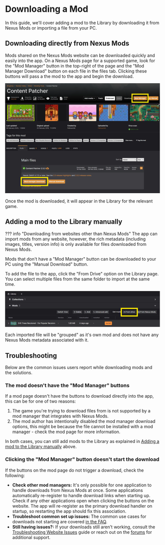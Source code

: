 # Downloading a Mod

In this guide, we'll cover adding a mod to the Library by downloading it from Nexus Mods or importing a file from your PC. 

## Downloading directly from Nexus Mods
Mods shared on the Nexus Mods website can be downloaded quickly and easily into the app. On a Nexus Mods page for a supported game, look for the "Mod Manager" button in the top-right of the page and the "Mod Manager Download" button on each file in the files tab. Clicking these buttons will pass a the mod to the app and begin the download. 

![The Nexus Mods website with the top-right "Vortex" button highlighted and the "Mod Manager Download" button in the Files tab](../images/NexusModsModDownloadButtons.webp)

Once the mod is downloaded, it will appear in the Library for the relevant game. 

## Adding a mod to the Library manually
??? info "Downloading from websites other than Nexus Mods"
    The app can import mods from any website, however, the rich metadata (including images, titles, version info) is only available for files downloaded from Nexus Mods.

Mods that don't have a "Mod Manager" button can be downloaded to your PC using the "Manual Download" button. 

To add the file to the app, click the "From Drive" option on the Library page. You can select multiple files from the same folder to import at the same time.

![The "From Drive" option highlighted in the Library to show how to add manually added archives.](../images/0.7.3/AddFromDrive.webp)

Each imported file will be "grouped" as it's own mod and does not have any Nexus Mods metadata associated with it. 

## Troubleshooting
Below are the common issues users report while downloading mods and the solutions.

### The mod doesn't have the "Mod Manager" buttons
If a mod page doesn't have the buttons to download directly into the app, this can be for one of two reasons:

1. The game you're trying to download files from is not supported by a mod manager that integrates with Nexus Mods.
2. The mod author has intentionally disabled the mod manager download options, this might be because the file cannot be installed with a mod manager - check the mod page for more information.

In both cases, you can still add mods to the Library as explained in [Adding a mod to the Library manually](#adding-a-mod-to-the-library-manually) above.

### Clicking the "Mod Manager" button doesn't start the download

If the buttons on the mod page do not trigger a download, check the following:

- **Check other mod managers:** It's only possible for one application to handle downloads from Nexus Mods at once. Some applications automatically re-register to handle download links when starting up. Check if any other applications open when clicking the buttons on the website. The app will re-register as the primary download handler on startup, so restarting the app should fix this association. 
- **Troubleshoot common set up issues:** The common use cases for downloads not starting are covered [in the FAQ](../faq/NexusModsDownloads.md).
- **Still having issues?:** If your downloads still aren't working, consult the [Troubleshooting Website Issues](https://help.nexusmods.com/article/113-troubleshooting-website-issues) guide or reach out on the [forums](https://forums.nexusmods.com/) for additional support.
